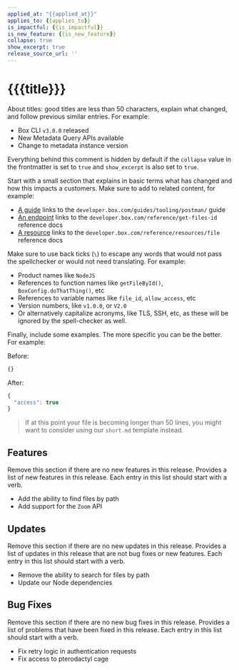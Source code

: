 ```yaml
---
applied_at: "{{applied_at}}"
applies_to: {{applies_to}}
is_impactful: {{is_impactful}}
is_new_feature: {{is_new_feature}}
collapse: true
show_excerpt: true
release_source_url: ''
---
```


# {{{title}}}

About titles: good titles are less than 50 characters,
explain what changed, and follow previous similar entries. For example:

* Box CLI `v3.0.0` released
* New Metadata Query APIs available 
* Change to metadata instance version

<!-- more -->

Everything behind this comment is hidden by default if the `collapse` value in the frontmatter is set to `true` and `show_excerpt` is also set to `true`.

Start with a small section that explains in basic terms what has changed
and how this impacts a customers. Make sure to add to related content, for
example:

* [A guide](g://tooling/postman/) links to the `developer.box.com/guides/tooling/postman/` guide
* [An endpoint](e://get_files_id) links to the `developer.box.com/reference/get-files-id` reference docs
* [A resource](r://file) links to the `developer.box.com/reference/resources/file` reference docs

Make sure to use back ticks (`\`\) to escape any words that would not pass the spellchecker
or would not need translating. For example:

* Product names like `NodeJS`
* References to function names like `getFileById()`, `BoxConfig.doThatThing()`, etc
* References to variable names like `file_id`, `allow_access`, etc
* Version numbers, like `v1.0.0`, or `V2.0`
* Or alternatively capitalize acronyms, like TLS, SSH, etc, as these will be
  ignored by the spell-checker as well.

Finally, include some examples. The more specific you can be the better. For
example:

Before:

```js
{}
```

After: 

```js
{
  "access": true
}
```

> If at this point your file is becoming longer than 50 lines, you might want to
> consider using our `short.md` template instead.

## Features

Remove this section if there are no new features in this release. Provides a list
of new features in this release. Each entry in this list should start with a verb.

* Add the ability to find files by path 
* Add support for the `Zoom` API

## Updates

Remove this section if there are no new updates in this release. Provides a list
of updates in this release that are not bug fixes or new features. Each entry in this 
list should start with a verb.

* Remove the ability to search for files by path 
* Update our Node dependencies

## Bug Fixes

Remove this section if there are no new bug fixes in this release. Provides a list
of problems that have been fixed in this release. Each entry in this list should start with a verb.

* Fix retry logic in authentication requests
* Fix access to pterodactyl cage

